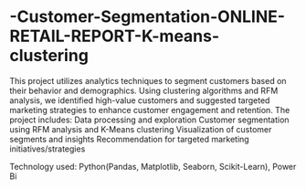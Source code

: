 # -Customer-Segmentation-ONLINE-RETAIL-REPORT-K-means-clustering
This project utilizes analytics techniques to segment customers based on their behavior and demographics. Using clustering algorithms and RFM analysis, we identified high-value customers and suggested targeted marketing strategies to enhance customer engagement and retention. 
The project includes:
Data processing and exploration
Customer segmentation using RFM analysis and K-Means clustering
Visualization of customer segments and insights
Recommendation for targeted marketing initiatives/strategies

Technology used: Python(Pandas, Matplotlib, Seaborn, Scikit-Learn), Power Bi
